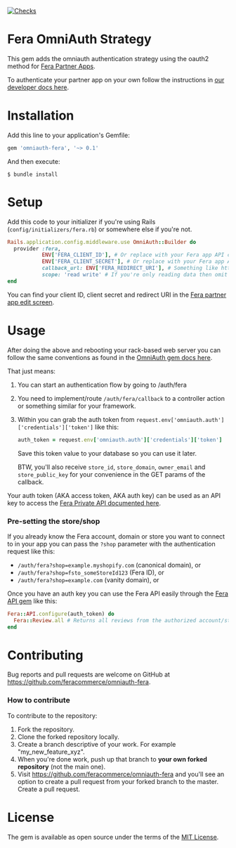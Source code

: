 [![Checks](https://github.com/feracommerce/omniauth-fera/actions/workflows/checks.yml/badge.svg?branch=master)](https://github.com/feracommerce/omniauth-fera/actions/workflows/checks.yml)

# Fera OmniAuth Strategy

This gem adds the omniauth authentication strategy using the oauth2 method for [Fera Partner Apps](https://partners.fera.ai/partner-portal/apps).

To authenticate your partner app on your own follow the instructions in [our developer docs here](https://developers.fera.ai/docs/partners-app-authentication).

# Installation

Add this line to your application's Gemfile:

```ruby
gem 'omniauth-fera', '~> 0.1'
```

And then execute:

    $ bundle install


# Setup
Add this code to your initializer if you're using Rails (`config/initializers/fera.rb`) or somewhere else if you're not.
```ruby
Rails.application.config.middleware.use OmniAuth::Builder do
  provider :fera,
           ENV['FERA_CLIENT_ID'], # Or replace with your Fera app API client ID
           ENV['FERA_CLIENT_SECRET'], # Or replace with your Fera app API client secret
           callback_url: ENV['FERA_REDIRECT_URI'], # Something like https://www.example.com/auth/fera/callback and should Fera App settings 
           scope: 'read write' # If you're only reading data then omit the 'write' scope.
end
```
You can find your client ID, client secret and redirect URI in the [Fera partner app edit screen](https://developers.fera.ai/docs/partners-app-authentication).

# Usage
After doing the above and rebooting your rack-based web server you can follow the same conventions as found in the
[OmniAuth gem docs here](https://github.com/omniauth/omniauth).

That just means:
1. You can start an authentication flow by going to /auth/fera
2. You need to implement/route `/auth/fera/callback` to a controller action or something similar for your framework.
3. Within you can grab the auth token from `request.env['omniauth.auth']['credentials']['token']` like this:
    ```ruby
    auth_token = request.env['omniauth.auth']['credentials']['token']
    ```
   Save this token value to your database so you can use it later.

   BTW, you'll also receive `store_id`, `store_domain`, `owner_email` and `store_public_key` for your convenience in the GET params of the callback.


Your auth token (AKA access token, AKA auth key) can be used as an API key to access the 
[Fera Private API documented here](https://developers.fera.ai/reference/authentication).

### Pre-setting the store/shop
If you already know the Fera account, domain or store you want to connect to in your app you can pass the `?shop` parameter
with the authentication request like this: 
* `/auth/fera?shop=example.myshopify.com` (canonical domain), or
* `/auth/fera?shop=fsto_someStoreId123` (Fera ID), or
* `/auth/fera?shop=example.com` (vanity domain), or



Once you have an auth key you can use the Fera API easily through the [Fera API gem](https://github.com/feracommerce/fera-api-ruby) like this:
```ruby
Fera::API.configure(auth_token) do
  Fera::Review.all # Returns all reviews from the authorized account/store.
end
```

# Contributing

Bug reports and pull requests are welcome on GitHub at https://github.com/feracommerce/omniauth-fera.


### How to contribute
To contribute to the repository:

1. Fork the repository.
2. Clone the forked repository locally.
3. Create a branch descriptive of your work. For example "my_new_feature_xyz".
4. When you're done work, push up that branch to **your own forked repository** (not the main one).
5. Visit https://github.com/feracommerce/omniauth-fera and you'll see an option to create a pull request from your forked branch to the master. Create a pull request.

# License

The gem is available as open source under the terms of the [MIT License](https://opensource.org/licenses/MIT).
